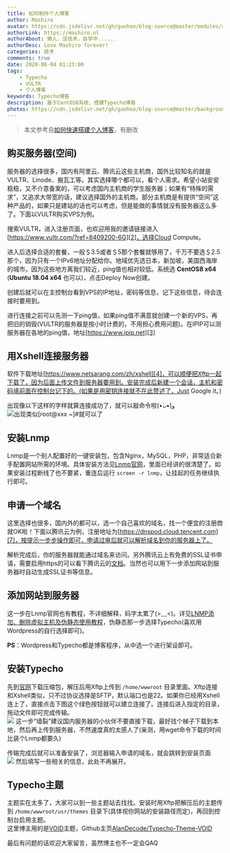 ```yaml
---
title: 如何制作个人博客
author: Mashiro
avatar: https://cdn.jsdelivr.net/gh/guohoo/blog-source@master/modules/avatar.jpg
authorLink: https://mashiro.nl
authorAbout: 懒人，没技术，自学中......
authorDesc: Love Mashiro forever!
categories: 技术
comments: true
date: 2020-06-04 01:23:00
tags:
    - Typecho
    - VULTR
    - 个人博客
keywords: Typecho博客
description: 基于CentOS8系统，搭建Typecho博客
photos: https://cdn.jsdelivr.net/gh/guohoo/blog-source@master/background/article-cover/49831005_p0.webp
---
```



> 本文参考自[如何快速搭建个人博客][1]，有删改
## 购买服务器(空间) ##
服务器的选择很多，国内有阿里云、腾讯云这些主机商，国外比较知名的就是VULTR、Linode、搬瓦工等。其实选择哪个都可以，看个人需求。希望小站安安稳稳，又不介意备案的，可以考虑国内主机商的学生服务器；如果有“特殊的需求”，又追求大带宽的话，建议选择国外的主机商。部分主机商是有提供“空间”这种产品的，如果只是建站的话也可以考虑，但是能做的事情就没有服务器这么多了。下面以VULTR购买VPS为例。

搜索VULTR，进入注册页面，也欢迎用我的邀请链接进入[https://www.vultr.com/?ref=8409200-6G][2]，选择Cloud Compute。

进入后选择合适的套餐，一般＄3.5或者＄5那个套餐就够用了，千万不要选＄2.5那个，因为只有一个IPv6地址分配给你。地域优先选日本，新加坡，美国西海岸的城市，因为这些地方离我们较近，ping值也相对较低。系统选 **CentOS8 x64** (**Ubuntu 18.04 x64** 也可以)，点击Deploy Now创建。

创建后就可以在主控制台看到VPS的IP地址，密码等信息，记下这些信息，待会连接时要用到。

进行连接之前可以先测一下ping值，如果ping值不满意就创建一个新的VPS，再把旧的销毁(VULTR的服务器是按小时计费的，不用担心费用问题)。在IPIP可以测服务器在各地的ping值，地址[https://www.ipip.net][3]

## 用Xshell连接服务器 ##
软件下载地址[https://www.netsarang.com/zh/xshell][4]，可以顺便把Xftp一起下载了，因为后面上传文件到服务器要用到。安装完成后新建一个会话，主机和密码填前面在控制台记下的。(如果是用密钥连接就不在此赘述了，Just Google it。)

出现像以下这样的字样就算连接成功了，就可以敲命令啦(•̀ᴗ•́)و 
![出现类似\[root@xxx ~\]\#就可以了][5]

## 安装Lnmp ##
Lnmp是一个别人配置好的一键安装包，包含Nginx，MySQL，PHP，非常适合新手配置网站所需的环境。具体安装方法见[Lnmp官网][6]，里面已经讲的很清楚了。如果安装过程断线了也不要紧，重连后运行 `screen -r lnmp`，让挂起的任务继续执行即可。

## 申请一个域名 ##
这里选择也很多，国内外的都可以，选一个自己喜欢的域名，找一个便宜的注册商就OK啦！下面以腾讯云为例，注册地址为[https://dnspod.cloud.tencent.com][7]，按提示一步步操作即可，申请过审后就可以解析域名到你的服务器上了。

解析完成后，你的服务器就能通过域名来访问。另外腾讯云上有免费的SSL证书申请，需要启用https的可以看下腾讯云的[文档][8]。当然也可以用下一步添加网站到服务器时自动生成SSL证书等信息。

## 添加网站到服务器 ##
这一步在Lnmp官网也有教程，不详细解释，码字太累了(&gt;﹏&lt;)。详见[LNMP添加、删除虚拟主机及伪静态使用教程][9]，伪静态那一步选择Typecho(喜欢用Wordpress的自行选择即可)。

**PS**：Wordpress和Typecho都是博客程序，从中选一个进行架设即可。

## 安装Typecho ##
先到[官网][10]下载压缩包，解压后用Xftp上传到 `/home/wwwroot` 目录里面。Xftp连接和Xshell类似，只不过协议选择是SFTP，默认端口也是22。如果你已经用Xshell连上了，直接点击下图这个绿色按钮就可以建立连接了。连接后进入指定的目录，拖动文件即可完成传输。  
![][11]
这一步“墙裂”建议国内服务器的小伙伴不要直接下载，最好找个梯子下载到本地，然后再上传到服务器，不然速度真的太感人了(亲测，用wget命令下载的时间比装个Lnmp都要久)

传输完成后就可以准备安装了，浏览器输入申请的域名，就会跳转到安装页面  
![][12]
然后填写一些相关的信息，此处不再展开。

## Typecho主题 ##
主题实在太多了，大家可以到一些主题站去找找。安装时用Xftp把解压后的主题传到 `/home/wwwroot/usr/themes` 目录下(具体视你网站的安装路径而定)，再回到控制台启用主题。  
这里博主用的是[VOID][13]主题，Github主页[AlanDecode/Typecho-Theme-VOID][14]

最后有问题的话欢迎大家留言，虽然博主也不一定会QAQ


  [1]: https://www.himiku.com/archives/build-a-personal-blog.html
  [2]: https://www.vultr.com/?ref=8409200-6G
  [3]: https://www.ipip.net/
  [4]: https://www.netsarang.com/zh/xshell/
  [5]: https://cdn.jsdelivr.net/gh/guohoo/blog-source@master/image/2020-06/xshell1.jpg
  [6]: https://lnmp.org/install.html
  [7]: https://dnspod.cloud.tencent.com/
  [8]: https://cloud.tencent.com/document/product/400/35244
  [9]: https://lnmp.org/faq/lnmp-vhost-add-howto.html
  [10]: https://typecho.org/
  [11]: https://cdn.jsdelivr.net/gh/guohoo/blog-source@master/image/2020-06/xshell2.png
  [12]: https://cdn.jsdelivr.net/gh/guohoo/blog-source@master/image/2020-06/typecho.png
  [13]: https://blog.imalan.cn/archives/247/
  [14]: https://github.com/AlanDecode/Typecho-Theme-VOID/blob/master/README.md